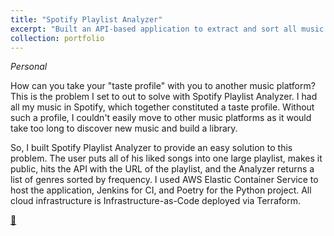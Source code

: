 ```yaml
---
title: "Spotify Playlist Analyzer"
excerpt: "Built an API-based application to extract and sort all music genres from a user's Spotify library using Terraform, AWS, and Python<br/><img src='/images/spotify-world.png'>"
collection: portfolio
---
```


*Personal*

How can you take your "taste profile" with you to another music platform? This is the problem I set to out to solve with Spotify Playlist Analyzer. I had all my music in Spotify, which together constituted a taste profile. Without such a profile, I couldn't easily move to other music platforms as it would take too long to discover new music and build a library.

So, I built Spotify Playlist Analyzer to provide an easy solution to this problem. The user puts all of his liked songs into one large playlist, makes it public, hits the API with the URL of the playlist, and the Analyzer returns a list of genres sorted by frequency. I used AWS Elastic Container Service to host the application, Jenkins for CI, and Poetry for the Python project. All cloud infrastructure is Infrastructure-as-Code deployed via Terraform.

[🦊](https://gitlab.com/homelab.cloud/spotify-playlist-analyzer)

